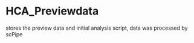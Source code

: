 # HCA_Previewdata
stores the preview data and initial analysis script, data was processed by scPipe
